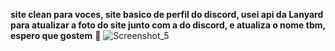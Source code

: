 **site clean para voces, site basico de perfil do discord, usei api da Lanyard para atualizar a foto do site junto com a do discord, e atualiza o nome tbm, espero que gostem** 🌊
![Screenshot_5](https://github.com/308s/fazendodin/assets/110150777/c3e89e53-d49f-4bde-9d15-5c8ba65a34d8)
